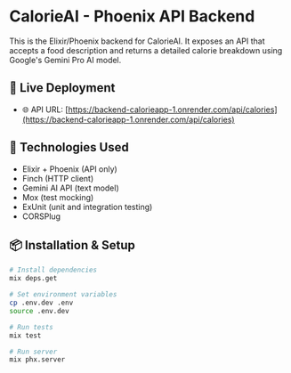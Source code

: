 # CalorieAI - Phoenix API Backend

This is the Elixir/Phoenix backend for CalorieAI. It exposes an API that accepts a food description and returns a detailed calorie breakdown using Google's Gemini Pro AI model.

## 🚀 Live Deployment

- 🌐 API URL: [https://backend-calorieapp-1.onrender.com/api/calories](https://backend-calorieapp-1.onrender.com/api/calories)

## 🔧 Technologies Used

- Elixir + Phoenix (API only)
- Finch (HTTP client)
- Gemini AI API (text model)
- Mox (test mocking)
- ExUnit (unit and integration testing)
- CORSPlug

## 📦 Installation & Setup

```bash
# Install dependencies
mix deps.get

# Set environment variables
cp .env.dev .env
source .env.dev

# Run tests
mix test

# Run server
mix phx.server
```

